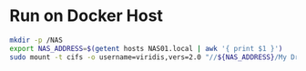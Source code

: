 # Run on Docker Host

```bash
mkdir -p /NAS
export NAS_ADDRESS=$(getent hosts NAS01.local | awk '{ print $1 }')
sudo mount -t cifs -o username=viridis,vers=2.0 "//${NAS_ADDRESS}/My Drive" /NAS
```